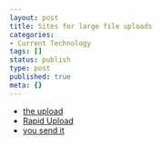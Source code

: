 ```yaml
---
layout: post
title: Sites for large file uploads
categories:
- Current Technology
tags: []
status: publish
type: post
published: true
meta: {}
---
```

<ul>
	<li><a href="http://www.theupload.com/">the upload</a></li>
	<li><a href="http://rapidupload.com/">Rapid Upload</a></li>
	<li><a href="http://yousendit.com/">you send it</a></li>
</ul>
